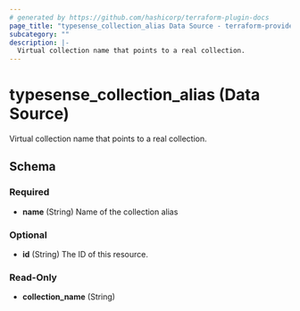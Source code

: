 ```yaml
---
# generated by https://github.com/hashicorp/terraform-plugin-docs
page_title: "typesense_collection_alias Data Source - terraform-provider-typesense"
subcategory: ""
description: |-
  Virtual collection name that points to a real collection.
---
```


# typesense_collection_alias (Data Source)

Virtual collection name that points to a real collection.



<!-- schema generated by tfplugindocs -->
## Schema

### Required

- **name** (String) Name of the collection alias

### Optional

- **id** (String) The ID of this resource.

### Read-Only

- **collection_name** (String)


